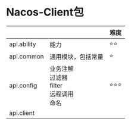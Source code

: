 # Nacos-Client包

|             |                                                          | 难度               |
| ----------- | -------------------------------------------------------- | ------------------ |
| api.ability | 能力                                                     | :star::star:       |
| api.common  | 通用模块，包括常量                                       | :star:             |
| api.config  | 业务注解<br />过滤器<br />filter<br />远程调用<br />命名 | :star::star::star: |
| api.client  |                                                          |                    |

